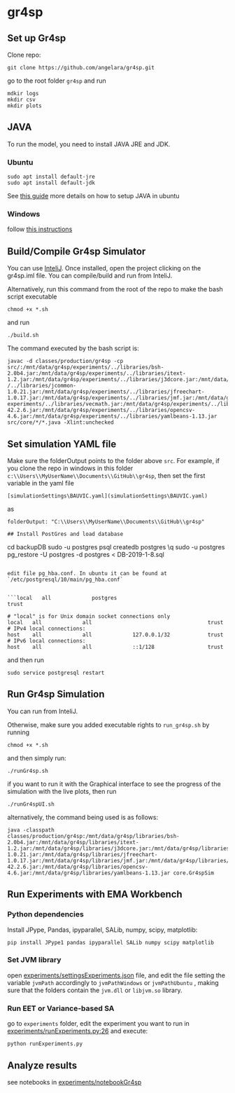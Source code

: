 # gr4sp



## Set up Gr4sp

Clone repo:

```git clone https://github.com/angelara/gr4sp.git```

go to the root folder `gr4sp` and run

```
mdkir logs
mkdir csv
mkdir plots
```

## JAVA 
To run the model, you need to install JAVA JRE and JDK.

### Ubuntu
```
sudo apt install default-jre
sudo apt install default-jdk
```

See [this guide](https://www.digitalocean.com/community/tutorials/how-to-install-java-with-apt-on-ubuntu-18-04) more details on how to setup JAVA in ubuntu
### Windows

follow [this instructions](https://java.com/en/download/help/windows_manual_download.xml)


## Build/Compile Gr4sp Simulator

You can use [InteliJ](https://www.jetbrains.com/idea/). Once installed, open the project clicking on the gr4sp.iml file. You can compile/build and run from InteliJ.

Alternatively, run this command from the root of the repo to make the bash script executable

```
chmod +x *.sh
```

and run

```
./build.sh
```

The command executed by the bash script is:

```
javac -d classes/production/gr4sp -cp src/:/mnt/data/gr4sp/experiments/../libraries/bsh-2.0b4.jar:/mnt/data/gr4sp/experiments/../libraries/itext-1.2.jar:/mnt/data/gr4sp/experiments/../libraries/j3dcore.jar:/mnt/data/gr4sp/experiments/../libraries/j3dutils.jar:/mnt/data/gr4sp/experiments\
/../libraries/jcommon-1.0.21.jar:/mnt/data/gr4sp/experiments/../libraries/jfreechart-1.0.17.jar:/mnt/data/gr4sp/experiments/../libraries/jmf.jar:/mnt/data/gr4sp/experiments/../libraries/mason.19.jar:/mnt/data/gr4sp/experiments/../libraries/portfolio.jar:/mnt/data/gr4sp/\
experiments/../libraries/vecmath.jar:/mnt/data/gr4sp/experiments/../libraries/postgresql-42.2.6.jar:/mnt/data/gr4sp/experiments/../libraries/opencsv-4.6.jar:/mnt/data/gr4sp/experiments/../libraries/yamlbeans-1.13.jar src/core/*/*.java -Xlint:unchecked
```

## Set simulation YAML file

Make sure the folderOutput points to the folder above `src`. For example, if you clone the repo in windows in this folder `c:\\Users\\MyUserName\\Documents\\GitHub\\gr4sp`, then set the first variable in the yaml file

```
[simulationSettings\BAUVIC.yaml](simulationSettings\BAUVIC.yaml)
```

as 

```
folderOutput: "C:\\Users\\MyUserName\\Documents\\GitHub\\gr4sp"

## Install PostGres and load database

```
cd backupDB
sudo -u postgres psql
createdb postgres
\q
sudo -u postgres pg_restore -U postgres -d postgres < DB-2019-1-8.sql
```

edit file pg_hba.conf. In ubuntu it can be found at `/etc/postgresql/10/main/pg_hba.conf`


```local   all             postgres                                trust 

# "local" is for Unix domain socket connections only
local   all             all                                     trust                                                                                                                                                                         # IPv4 local connections:
host    all             all             127.0.0.1/32            trust                                                                                                                                                                        # IPv6 local connections:
host    all             all             ::1/128                 trust   
```

and then run 

```
sudo service postgresql restart
```
## Run Gr4sp Simulation

You can run from InteliJ.

Otherwise, make sure you added executable rights to `run_gr4sp.sh` by running 

```
chmod +x *.sh
```

and then simply run:

```
./runGr4sp.sh
```

if you want to run it with the Graphical interface to see the progress of the simulation with the live plots, then run

```
./runGr4spUI.sh

```

alternatively, the command being used is as follows:

```
java -classpath classes/production/gr4sp:/mnt/data/gr4sp/libraries/bsh-2.0b4.jar:/mnt/data/gr4sp/libraries/itext-1.2.jar:/mnt/data/gr4sp/libraries/j3dcore.jar:/mnt/data/gr4sp/libraries/j3dutils.jar:/mnt/data/gr4sp/libraries/jcommon-1.0.21.jar:/mnt/data/gr4sp/libraries/jfreechart-1.0.17.jar:/mnt/data/gr4sp/libraries/jmf.jar:/mnt/data/gr4sp/libraries/mason.19.jar:/mnt/data/gr4sp/libraries/portfolio.jar:/mnt/data/gr4sp/libraries/vecmath.jar:/mnt/data/gr4sp/libraries/postgresql-42.2.6.jar:/mnt/data/gr4sp/libraries/opencsv-4.6.jar:/mnt/data/gr4sp/libraries/yamlbeans-1.13.jar core.Gr4spSim

```

## Run Experiments with EMA Workbench

### Python dependencies
Install JPype, Pandas, ipyparallel, SALib, numpy, scipy, matplotlib:

```pip install JPype1 pandas ipyparallel SALib numpy scipy matplotlib```

### Set JVM library

open [experiments/settingsExperiments.json](experiments/settingsExperiments.json) file, and edit the file setting the variable `jvmPath` accordingly to `jvmPathWindows` or `jvmPathUbuntu` , making sure that the folders contain the `jvm.dll` or `libjvm.so` library.

### Run EET or Variance-based SA

go to `experiments` folder, edit the experiment you want to run in [experiments/runExperiments.py:26](experiments/runExperiments.py:26) and execute:

```
python runExperiments.py
```
## Analyze results

see notebooks in [experiments/notebookGr4sp](experiments/notebookGr4sp)
